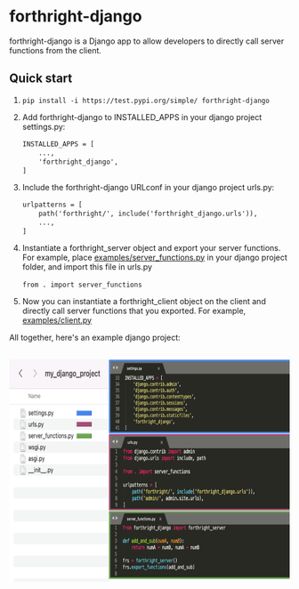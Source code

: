 
# forthright-django


forthright-django is a Django app to allow developers to directly call server functions from the client. 

## Quick start

1. `pip install -i https://test.pypi.org/simple/ forthright-django`


2. Add forthright-django to INSTALLED_APPS in your django project settings.py:

    ```
    INSTALLED_APPS = [
        ...,
        'forthright_django',
    ]
    ```

3. Include the forthright-django URLconf in your django project urls.py:

    ```
    urlpatterns = [
        path('forthright/', include('forthright_django.urls')),
        ...,
    ]
    ```

4. Instantiate a forthright_server object and export your server functions. For example, place [examples/server_functions.py](./examples/server_functions.py) in your django project folder, and import this file in urls.py

    `from . import server_functions`


5. Now you can instantiate a forthright_client object on the client and directly call server functions that you exported. For example, [examples/client.py](./examples/client.py)


All together, here's an example django project:

<br>
<div float="left">
    <img src="./examples/example_django_project.png" alt="example_django_project" height="400">
</div>
<br>

